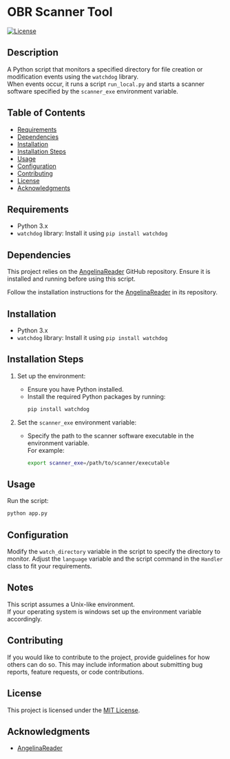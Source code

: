 # OBR Scanner Tool

[![License](https://img.shields.io/badge/License-MIT-blue.svg)](LICENSE)

## Description

A Python script that monitors a specified directory for file creation or modification events using the `watchdog` library.\
When events occur, it runs a script `run_local.py` and starts a scanner software specified by the `scanner_exe` environment variable.

## Table of Contents

- [Requirements](#requirements)
- [Dependencies](#dependencies)
- [Installation](#installation)
- [Installation Steps](#installation-steps)
- [Usage](#usage)
- [Configuration](#configuration)
- [Contributing](#contributing)
- [License](#license)
- [Acknowledgments](#acknowledgments)

## Requirements

- Python 3.x
- `watchdog` library: Install it using `pip install watchdog`

## Dependencies

This project relies on the [AngelinaReader](https://github.com/IlyaOvodov/AngelinaReader) GitHub repository. Ensure it is installed and running before using this script.

Follow the installation instructions for the [AngelinaReader](https://github.com/IlyaOvodov/AngelinaReader) in its repository.


## Installation
- Python 3.x
- `watchdog` library: Install it using `pip install watchdog`

## Installation Steps

1. Set up the environment:
   - Ensure you have Python installed.
   - Install the required Python packages by running:
     ```bash
     pip install watchdog
     ```

2. Set the `scanner_exe` environment variable:
   - Specify the path to the scanner software executable in the environment variable. \
   For example:
     ```bash
     export scanner_exe=/path/to/scanner/executable
     ```

## Usage
Run the script:
   ```bash
   python app.py
   ```

## Configuration
Modify the `watch_directory` variable in the script to specify the directory to monitor.
Adjust the `language` variable and the script command in the `Handler` class to fit your requirements.
## Notes
This script assumes a Unix-like environment.\
If your operating system is windows set up the environment variable accordingly.

## Contributing

If you would like to contribute to the project, provide guidelines for how others can do so. This may include information about submitting bug reports, feature requests, or code contributions.

## License

This project is licensed under the [MIT License](LICENSE).

## Acknowledgments

- [AngelinaReader](https://github.com/IlyaOvodov/AngelinaReader)
